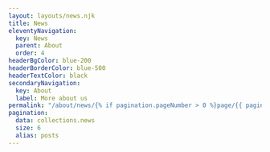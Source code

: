 ```yaml
---
layout: layouts/news.njk
title: News
eleventyNavigation:
  key: News
  parent: About
  order: 4
headerBgColor: blue-200
headerBorderColor: blue-500
headerTextColor: black
secondaryNavigation:
  key: About
  label: More about us
permalink: "/about/news/{% if pagination.pageNumber > 0 %}page/{{ pagination.pageNumber + 1 }}/{% endif %}"
pagination:
  data: collections.news
  size: 6
  alias: posts
---
```

